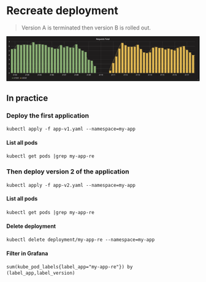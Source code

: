 Recreate deployment
===================

> Version A is terminated then version B is rolled out.

![kubernetes recreate deployment](grafana-recreate.png)

## In practice


### Deploy the first application

```console
kubectl apply -f app-v1.yaml --namespace=my-app
```

#### List all pods

```console
kubectl get pods |grep my-app-re
```

### Then deploy version 2 of the application

```console
kubectl apply -f app-v2.yaml --namespace=my-app
```

#### List all pods

```console
kubectl get pods |grep my-app-re
```
#### Delete deployment

```console
kubectl delete deployment/my-app-re --namespace=my-app
```

#### Filter in Grafana

```console
sum(kube_pod_labels{label_app="my-app-re"}) by (label_app,label_version)
```